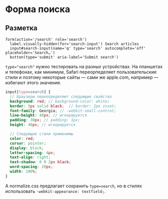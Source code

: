 # Форма поиска

## Разметка

```pug
form(action='/search' role='search')
  label.visually-hidden(for='search-input') Search articles
  input#search-input(name='q' type='search' autocomplete='off' placeholder='Search…')
  button(type='submit' aria-label='Submit search')
```

`type="search"` нужно тестировать на разных устройствах. На планшетах и телефонах, как минимум, Safari переорпеделяет пользовательские стили и поэтому некоторые сайты — сами же apple.com, например — избегают этого значения.

```scss
input[type=search] {
  // Браузеры переопределяют следующие свойства
  background: red; // background-color: white;
  border: 5px solid black;  // border: 2px inset;
  font-family: Georgia; // -webkit-small-control;
  line-height: 48px; // игнорируется
  padding: 30px; // padding: 1px;
  height: 48px; // игнорируется

  // Следующие стили применимы
  color: red;
  cursor: pointer;
  display: block;
  letter-spacing: 4px;
  text-align: right;
  text-shadow: 0 0 2px black;
  word-spacing: 20px;
  width: 100%;
}
```

А normalize.css предлагает сохранить `type=search`, но в стилях использовать `-webkit-appearance: textfield;`.


